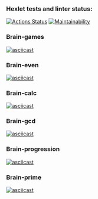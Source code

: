 ### Hexlet tests and linter status:
[![Actions Status](https://github.com/motya-creat/frontend-project-44/actions/workflows/hexlet-check.yml/badge.svg)](https://github.com/motya-creat/frontend-project-44/actions)
[![Maintainability](https://api.codeclimate.com/v1/badges/351a249a3e8edbc82fd1/maintainability)](https://codeclimate.com/github/motya-creat/frontend-project-44/maintainability)

### Brain-games
[![asciicast](https://asciinema.org/a/nbaPpQihD1rfNZ6QhGM5g2epq.svg)](https://asciinema.org/a/nbaPpQihD1rfNZ6QhGM5g2epq)

### Brain-even
[![asciicast](https://asciinema.org/a/dkNiNT700QJattDGjX2FQ6Tth.svg)](https://asciinema.org/a/dkNiNT700QJattDGjX2FQ6Tth)

### Brain-calc
[![asciicast](https://asciinema.org/a/eFpEQlxWjNZ4I6ttp5MGExOhu.svg)](https://asciinema.org/a/eFpEQlxWjNZ4I6ttp5MGExOhu)

### Brain-gcd
[![asciicast](https://asciinema.org/a/6x1aoSyACtjgXh6ScEbiw0ujz.svg)](https://asciinema.org/a/6x1aoSyACtjgXh6ScEbiw0ujz)

### Brain-progression
[![asciicast](https://asciinema.org/a/197m43cIxu1xRtCym6ANNIcwK.svg)](https://asciinema.org/a/197m43cIxu1xRtCym6ANNIcwK)

### Brain-prime
[![asciicast](https://asciinema.org/a/ILatDmy1A09j6tz4awNs1B3e6.svg)](https://asciinema.org/a/ILatDmy1A09j6tz4awNs1B3e6)
